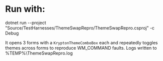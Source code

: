 # Run with:

  dotnet run --project "Source/TestHarnesses/ThemeSwapRepro/ThemeSwapRepro.csproj" -c Debug

It opens 3 forms with a `KryptonThemeComboBox` each and repeatedly toggles themes across forms to reproduce WM_COMMAND faults.
Logs written to %TEMP%\ThemeSwapRepro.log
